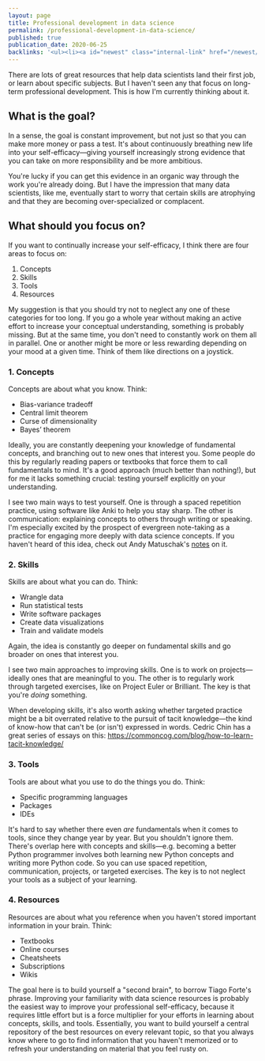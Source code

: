 ```yaml
---
layout: page
title: Professional development in data science
permalink: /professional-development-in-data-science/
published: true
publication_date: 2020-06-25
backlinks: '<ul><li><a id="newest" class="internal-link" href="/newest/">Newest</a></li><li><a id="notes" class="internal-link" href="/notes/">Notes</a></li></ul>'
---
```


There are lots of great resources that help data scientists land their first job, or learn about specific subjects. But I haven't seen any that focus on long-term professional development. This is how I'm currently thinking about it.

## What is the goal?

In a sense, the goal is constant improvement, but not just so that you can make more money or pass a test. It's about continuously breathing new life into your self-efficacy—giving yourself increasingly strong evidence that you can take on more responsibility and be more ambitious.

You're lucky if you can get this evidence in an organic way through the work you're already doing. But I have the impression that many data scientists, like me, eventually start to worry that certain skills are atrophying and that they are becoming over-specialized or complacent.

## What should you focus on?

If you want to continually increase your self-efficacy, I think there are four areas to focus on:

1. Concepts
2. Skills
3. Tools
4. Resources

My suggestion is that you should try not to neglect any one of these categories for too long. If you go a whole year without making an active effort to increase your conceptual understanding, something is probably missing. But at the same time, you don't need to constantly work on them all in parallel. One or another might be more or less rewarding depending on your mood at a given time. Think of them like directions on a joystick.

### 1. Concepts

Concepts are about what you know. Think:

- Bias-variance tradeoff
- Central limit theorem
- Curse of dimensionality
- Bayes’ theorem

Ideally, you are constantly deepening your knowledge of fundamental concepts, and branching out to new ones that interest you. Some people do this by regularly reading papers or textbooks that force them to call fundamentals to mind. It's a good approach (much better than nothing!), but for me it lacks something crucial: testing yourself explicitly on your understanding.

I see two main ways to test yourself. One is through a spaced repetition practice, using software like Anki to help you stay sharp. The other is communication: explaining concepts to others through writing or speaking. I'm especially excited by the prospect of evergreen note-taking as a practice for engaging more deeply with data science concepts. If you haven't heard of this idea, check out Andy Matuschak's [notes](https://notes.andymatuschak.org/z4SDCZQeRo4xFEQ8H4qrSqd68ucpgE6LU155C) on it.

### 2. Skills

Skills are about what you can do. Think:

- Wrangle data
- Run statistical tests
- Write software packages
- Create data visualizations
- Train and validate models

Again, the idea is constantly go deeper on fundamental skills and go broader on ones that interest you. 

I see two main approaches to improving skills. One is to work on projects—ideally ones that are meaningful to you. The other is to regularly work through targeted exercises, like on Project Euler or Brilliant. The key is that you're *doing* something.

When developing skills, it's also worth asking whether targeted practice might be a bit overrated relative to the pursuit of tacit knowledge—the kind of know-how that can't be (or isn't) expressed in words. Cedric Chin has a great series of essays on this: https://commoncog.com/blog/how-to-learn-tacit-knowledge/

### 3. Tools

Tools are about what you use to do the things you do. Think:

- Specific programming languages
- Packages
- IDEs

It's hard to say whether there even *are* fundamentals when it comes to tools, since they change year by year. But you shouldn't ignore them. There's overlap here with concepts and skills—e.g. becoming a better Python programmer involves both learning new Python concepts and writing more Python code. So you can use spaced repetition, communication, projects, or targeted exercises. The key is to not neglect your tools as a subject of your learning.

### 4. Resources

Resources are about what you reference when you haven't stored important information in your brain. Think:

- Textbooks
- Online courses
- Cheatsheets
- Subscriptions
- Wikis

The goal here is to build yourself a "second brain", to borrow Tiago Forte's phrase. Improving your familiarity with data science resources is probably the easiest way to improve your professional self-efficacy, because it requires little effort but is a force multiplier for your efforts in learning about concepts, skills, and tools. Essentially, you want to build yourself a central repository of the best resources on every relevant topic, so that you always know where to go to find information that you haven't memorized or to refresh your understanding on material that you feel rusty on.